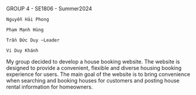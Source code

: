 GROUP 4 - SE1806 - Summer2024
```
Nguyễn Hải Phong
```
```
Phạm Mạnh Hùng
```
```
Trần Đức Duy ~Leader
```
```
Vi Duy Khánh
```
My group decided to develop a house booking website. The website is designed to provide a convenient, flexible and diverse housing booking experience for users.
The main goal of the website is to bring convenience when searching and booking houses for customers and posting house rental information for homeowners.

